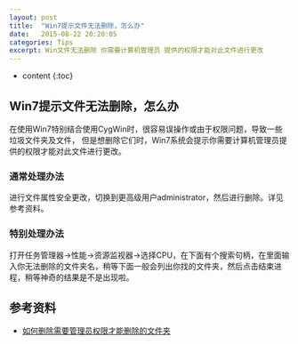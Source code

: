 ```yaml
---
layout: post
title:  "Win7提示文件无法删除，怎么办"
date:   2015-08-22 20:20:05
categories: Tips
excerpt: Win文件无法删除 你需要计算机管理员 提供的权限才能对此文件进行更改
---
```


* content
{:toc}

## Win7提示文件无法删除，怎么办

在使用Win7特别结合使用CygWin时，很容易误操作或由于权限问题，导致一些垃圾文件夹及文件，
但是想删除它们时，Win7系统会提示你需要计算机管理员提供的权限才能对此文件进行更改。

### 通常处理办法
进行文件属性安全更改，切换到更高级用户administrator，然后进行删除。详见参考资料。

### 特别处理办法
打开任务管理器->性能->资源监视器->选择CPU，在下面有个搜索句柄，在里面输入你无法删除的文件夹名，稍等下面一般会列出你找的文件夹，然后点击结束进程，稍等神奇的结果是不是出现啦。

## 参考资料
* [如何删除需要管理员权限才能删除的文件夹](http://jingyan.baidu.com/article/3a2f7c2e69294526afd61183.html)

